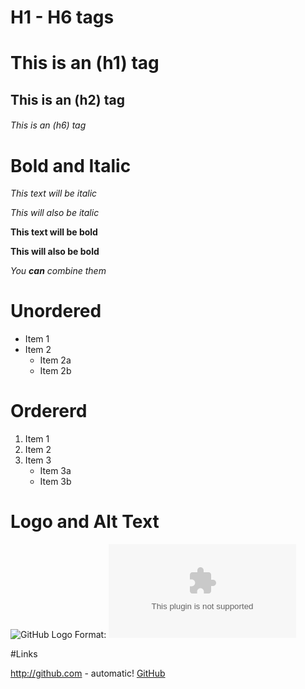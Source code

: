 # H1 - H6 tags

# This is an (h1) tag

## This is an (h2) tag

###### This is an (h6) tag


# Bold and Italic
*This text will be italic*

_This will also be italic_

**This text will be bold**

__This will also be bold__

*You **can** combine them*


# Unordered
* Item 1
* Item 2
  * Item 2a
  * Item 2b
  
  

# Ordererd
1. Item 1
2. Item 2
3. Item 3
   * Item 3a
   * Item 3b
   

# Logo and Alt Text
![GitHub Logo](https://www.fastly.com/img/customers/casestudy/github_logo.png)
Format: ![Alt Text](www.google.com)

#Links

http://github.com - automatic!
[GitHub](http://github.com)

